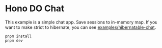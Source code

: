 # Hono DO Chat

This example is a simple chat app. Save sessions to in-memory map.
If you want to make strict to hibernate, you can see [examples/hibernatable-chat](../hibernatable-chat).


```
pnpm install
pnpm dev
```
